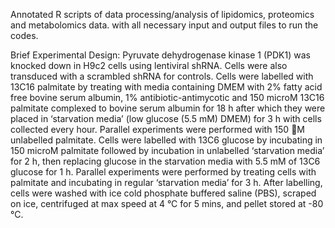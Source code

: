 Annotated R scripts of data processing/analysis of lipidomics, proteomics and metabolomics data.
with all necessary input and output files to run the codes.

Brief Experimental Design: 
Pyruvate dehydrogenase kinase 1 (PDK1) was knocked down in H9c2 cells using lentiviral shRNA. 
Cells were also transduced with a scrambled shRNA for controls. 
Cells were labelled with 13C16 palmitate by treating with media containing DMEM with 2% fatty acid free bovine serum albumin, 
1% antibiotic-antimycotic and 150 microM 13C16 palmitate complexed to bovine serum albumin for 18 h after which they were placed in ‘starvation media’ (low glucose (5.5 mM) DMEM) 
for 3 h with cells collected every hour. Parallel experiments were performed with 150 M unlabelled palmitate. 
Cells were labelled with 13C6 glucose by incubating in 150 microM palmitate followed by incubation in unlabelled ‘starvation media’ for 2 h, 
then replacing glucose in the starvation media with 5.5 mM of 13C6 glucose for 1 h. 
Parallel experiments were performed by treating cells with palmitate and incubating in regular ‘starvation media’ for 3 h. 
After labelling, cells were washed with ice cold phosphate buffered saline (PBS), scraped on ice, centrifuged at max speed at 4 °C for 5 mins, and pellet stored at -80 °C.
